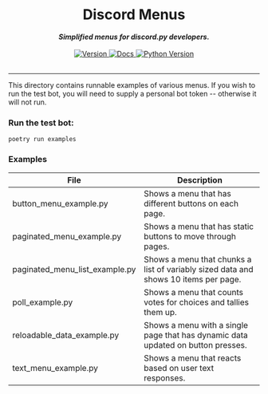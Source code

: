 # <h1 align='center'>Discord Menus</h1>

<div align='center'>
  <strong><i>Simplified menus for discord.py developers.</i></strong>
  <br>
  <br>

  <a href='https://pypi.org/project/dpymenus/'>
    <img src='https://img.shields.io/pypi/v/dpymenus?color=0073B7&label=Latest&style=for-the-badge' alt='Version' />
  </a>

  <a href='https://dpymenus.readthedocs.io/en/latest/'>
    <img src='https://img.shields.io/readthedocs/dpymenus/latest?style=for-the-badge' alt='Docs' />
  </a>

  <a href='https://python.org'>
    <img src='https://img.shields.io/pypi/pyversions/dpymenus?color=0073B7&style=for-the-badge' alt='Python Version' />
  </a>
</div>

<br>

---

This directory contains runnable examples of various menus. If you wish to run the test bot, you will need to supply a
personal bot token -- otherwise it will not run.

### Run the test bot:

`poetry run examples`

### Examples

| File      | Description |
| ----------- | ----------- |
| button_menu_example.py      | Shows a menu that has different buttons on each page.       |
| paginated_menu_example.py   | Shows a menu that has static buttons to move through pages.        |
| paginated_menu_list_example.py | Shows a menu that chunks a list of variably sized data and shows 10 items per page. |
| poll_example.py | Shows a menu that counts votes for choices and tallies them up. |
| reloadable_data_example.py | Shows a menu with a single page that has dynamic data updated on button presses. |
| text_menu_example.py | Shows a menu that reacts based on user text responses. |
